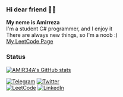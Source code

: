 ### Hi dear friend 👋🏼

**My neme is Amirreza** <br/>
I'm a student C# programmer, and I enjoy it <br/>
There are always new things, so I'm a noob :) <br/>
[My LeetCode Page](https://leetcode.com/AMIR34A) <br/>

### Status
[![AMIR34A's GitHub stats](https://github-readme-stats.vercel.app/api?username=amir34a&show_icons=true&theme=gruvbox)](https://github.com/anuraghazra/github-readme-stats) <br/>
  
  
[![Telegram](https://img.shields.io/badge/Telegram-blue?style=for-the-badge&labelColor=white&logo=telegram)](https://t.me/AMIR34A/)
[![Twitter](https://img.shields.io/badge/Twitter-blue?style=for-the-badge&labelColor=white&logo=twitter)](https://twitter.com/AMIR34AA) <br/>
[![LeetCode](https://img.shields.io/badge/LeetCode-black?style=for-the-badge&labelColor=white&logo=leetcode)](https://leetcode.com/AMIR34A/)
[![LinkedIn](https://img.shields.io/badge/LinkedIn-blue?style=for-the-badge&labelColor=blue&logo=linkedin)](https://www.linkedin.com/in/amir34a/)


  
  
<!--
**AMIR34A/AMIR34A** is a ✨ _special_ ✨ repository because its `README.md` (this file) appears on your GitHub profile.

Here are some ideas to get you started:

- 🔭 I’m currently working on ...
- 🌱 I’m currently learning ...
- 👯 I’m looking to collaborate on ...
- 🤔 I’m looking for help with ...
- 💬 Ask me about ...
- 📫 How to reach me: ...
- 😄 Pronouns: ...
- ⚡ Fun fact: ...
-->
